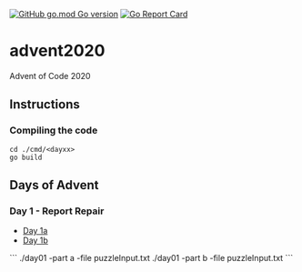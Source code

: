 [![GitHub go.mod Go version](https://img.shields.io/github/go-mod/go-version/notthehoople/advent2020?color=blueviolet)](https://golang.org/doc/go1.15) [![Go Report Card](https://goreportcard.com/badge/github.com/notthehoople/advent2020)](https://goreportcard.com/report/github.com/notthehoople/advent2020)

# advent2020
Advent of Code 2020

## Instructions

### Compiling the code

```
cd ./cmd/<dayxx>
go build
```

## Days of Advent

### Day 1 - Report Repair

+ [Day 1a](cmd/day01/day01.go)
+ [Day 1b](cmd/day01/day01.go)

<Any special instructions go here>
```
./day01 -part a -file puzzleInput.txt
./day01 -part b -file puzzleInput.txt
```

